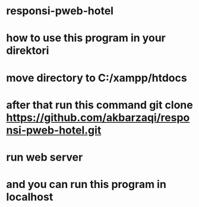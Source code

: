 # responsi-pweb-hotel

# how to use this program in your direktori #


# move directory to C:/xampp/htdocs
# after that run this command git clone https://github.com/akbarzaqi/responsi-pweb-hotel.git
# run web server 
# and you can run this program in localhost